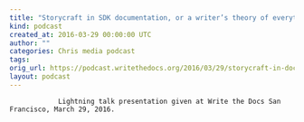 ```yaml
---
title: "Storycraft in SDK documentation, or a writer’s theory of everything, by Elisa Sawyer"
kind: podcast
created_at: 2016-03-29 00:00:00 UTC
author: ""
categories: Chris media podcast
tags: 
orig_url: https://podcast.writethedocs.org/2016/03/29/storycraft-in-docs-elisa-sawyer/
layout: podcast
---
```


                Lightning talk presentation given at Write the Docs San Francisco, March 29, 2016.
            